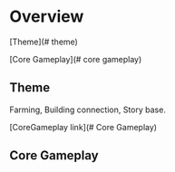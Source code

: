 # Overview

[Theme](# theme)

[Core Gameplay](# core gameplay)





















































## Theme

Farming, Building connection, Story base.

[CoreGameplay link](# Core Gameplay)

























































## Core Gameplay





